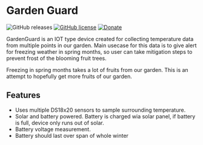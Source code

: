 # Garden Guard

![GitHub releases](https://img.shields.io/github/v/release/juraj8/IOT-GardenGuard-board)
[![GitHub license](https://img.shields.io/github/license/juraj8/IOT-GardenGuard-board)](https://raw.githubusercontent.com/juraj8/IOT-GardenGuard-board/main/LICENSE)
[![Donate](https://img.shields.io/badge/donate-PayPal-blue.svg)](https://paypal.me/JurajGiertl)


GardenGuard is an IOT type device created for collecting temperature data from multiple points in our garden. Main usecase for this data is to give alert for freezing weather in spring months, so user can take mitigation steps to prevent frost of the blooming fruit trees.

Freezing in spring months takes a lot of fruits from our garden. This is an attempt to hopefully get more fruits of our garden.  

## Features

- Uses multiple DS18x20 sensors to sample surrounding temperature.
- Solar and battery powered. Battery is charged wia solar panel, if battery is full, device only runs out of solar.  
- Battery voltage measurement.
- Battery should last over span of whole winter
